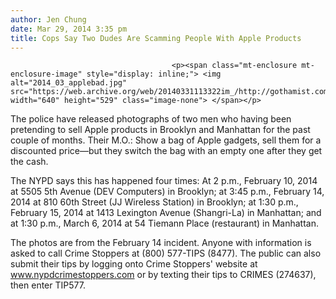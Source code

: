 ```yaml
---
author: Jen Chung
date: Mar 29, 2014 3:35 pm
title: Cops Say Two Dudes Are Scamming People With Apple Products
---
```


	
										<p><span class="mt-enclosure mt-enclosure-image" style="display: inline;"> <img alt="2014_03_applebad.jpg" src="https://web.archive.org/web/20140331113322im_/http://gothamist.com/attachments/jen/2014_03_applebad.jpg" width="640" height="529" class="image-none"> </span></p>

<p>The police have released photographs of two men who having been pretending to sell Apple products in Brooklyn and Manhattan for the past couple of months. Their M.O.: Show a bag of Apple gadgets, sell them for a discounted price&#x2014;but they switch the bag with an empty one after they get the cash.</p>

<p>The NYPD says this has happened four times: At 2 p.m., February 10, 2014 at 5505 5th Avenue (DEV Computers) in Brooklyn; at 3:45 p.m., February 14, 2014 at 810 60th Street (JJ Wireless Station) in Brooklyn; at 1:30 p.m., February 15, 2014 at 1413 Lexington Avenue (Shangri-La) in Manhattan; and at 1:30 p.m., March 6, 2014 at 54 Tiemann Place (restaurant) in Manhattan.</p>

<p>The photos are from the February 14 incident. Anyone with information is asked to call Crime Stoppers at (800) 577-TIPS (8477). The public can also submit their tips by logging onto Crime Stoppers&apos; website at <a href="https://web.archive.org/web/20140331113322/http://www.nypdcrimestoppers.com/">www.nypdcrimestoppers.com</a> or by texting their tips to CRIMES (274637), then enter TIP577.</p>					
										
									
				